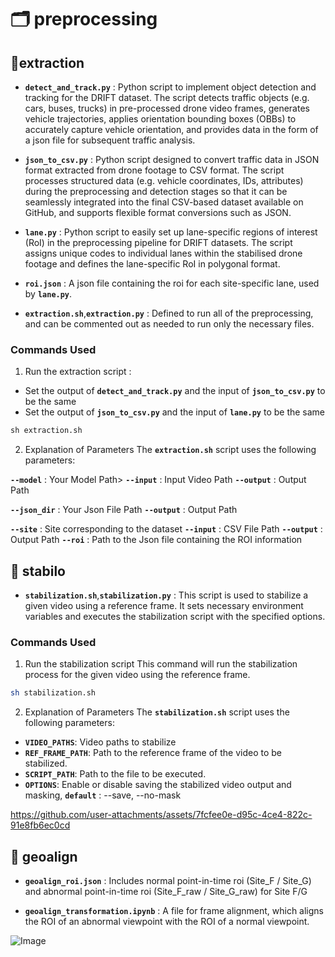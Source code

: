 # 🗂️ preprocessing

## 📙extraction
- **`detect_and_track.py`** : Python script to implement object detection and tracking for the DRIFT dataset. The script detects traffic objects (e.g. cars, buses, trucks) in pre-processed drone video frames, generates vehicle trajectories, applies orientation bounding boxes (OBBs) to accurately capture vehicle orientation, and provides data in the form of a json file for subsequent traffic analysis.
 
- **`json_to_csv.py`** : Python script designed to convert traffic data in JSON format extracted from drone footage to CSV format. The script processes structured data (e.g. vehicle coordinates, IDs, attributes) during the preprocessing and detection stages so that it can be seamlessly integrated into the final CSV-based dataset available on GitHub, and supports flexible format conversions such as JSON.           

- **`lane.py`** : Python script to easily set up lane-specific regions of interest (RoI) in the preprocessing pipeline for DRIFT datasets. The script assigns unique codes to individual lanes within the stabilised drone footage and defines the lane-specific RoI in polygonal format.
 
- **`roi.json`** : A json file containing the roi for each site-specific lane, used by **`lane.py`**.

- **`extraction.sh`**,**`extraction.py`**  : Defined to run all of the preprocessing, and can be commented out as needed to run only the necessary files.
  
### Commands Used
1. Run the extraction script :
- Set the output of **`detect_and_track.py`** and the input of **`json_to_csv.py`** to be the same
- Set the output of **`json_to_csv.py`** and the input of **`lane.py`** to be the same
```python
sh extraction.sh
```

2. Explanation of Parameters
The **`extraction.sh`** script uses the following parameters:

**`--model`** : Your Model Path>
**`--input`** : Input Video Path
**`--output`** : Output Path

**`--json_dir`** : Your Json File Path
**`--output`** : Output Path

**`--site`** : Site corresponding to the dataset 
**`--input`** : CSV File Path 
**`--output`** : Output Path 
**`--roi`** : Path to the Json file containing the ROI information

## 📘 stabilo
- **`stabilization.sh`**,**`stabilization.py`** : This script is used to stabilize a given video using a reference frame. It sets necessary environment variables and executes the stabilization script with the specified options.

### Commands Used

1. Run the stabilization script
This command will run the stabilization process for the given video using the reference frame.
```bash
sh stabilization.sh
```

2. Explanation of Parameters
The **`stabilization.sh`** script uses the following parameters:

- **`VIDEO_PATHS`**: Video paths to stabilize
- **`REF_FRAME_PATH`**: Path to the reference frame of the video to be stabilized.
- **`SCRIPT_PATH`**: Path to the file to be executed.
- **`OPTIONS`**: Enable or disable saving the stabilized video output and masking, **`default`** : --save, --no-mask

https://github.com/user-attachments/assets/7fcfee0e-d95c-4ce4-822c-91e8fb6ec0cd

## 📗 geoalign

- **`geoalign_roi.json`** : Includes normal point-in-time roi (Site_F / Site_G) and abnormal point-in-time roi (Site_F_raw / Site_G_raw) for Site F/G
 
- **`geoalign_transformation.ipynb`** : A file for frame alignment, which aligns the ROI of an abnormal viewpoint with the ROI of a normal viewpoint.           

![Image](https://github.com/user-attachments/assets/679338a4-b24b-49ca-87d1-825c0fefa453)



